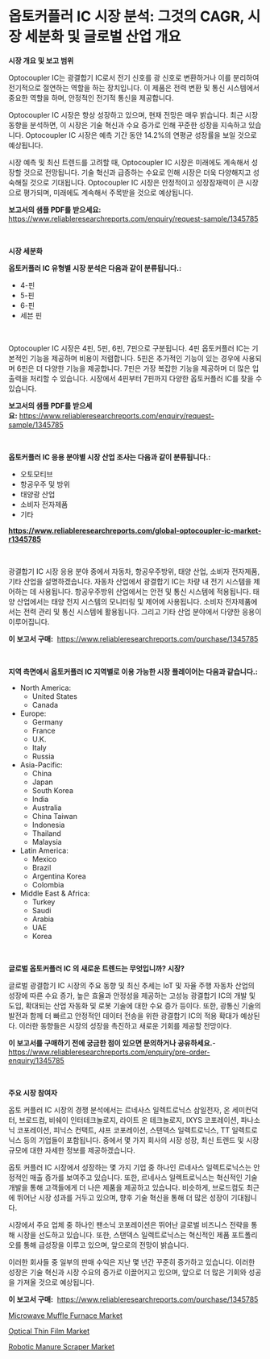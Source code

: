 <p><h1>옵토커플러 IC 시장 분석: 그것의 CAGR, 시장 세분화 및 글로벌 산업 개요</h1></p><p><strong>시장 개요 및 보고 범위</strong></p>
<p><p>Optocoupler IC는 광결합기 IC로서 전기 신호를 광 신호로 변환하거나 이를 분리하여 전기적으로 절연하는 역할을 하는 장치입니다. 이 제품은 전력 변환 및 통신 시스템에서 중요한 역할을 하며, 안정적인 전기적 통신을 제공합니다.</p><p>Optocoupler IC 시장은 항상 성장하고 있으며, 현재 전망은 매우 밝습니다. 최근 시장 동향을 분석하면, 이 시장은 기술 혁신과 수요 증가로 인해 꾸준한 성장을 지속하고 있습니다. Optocoupler IC 시장은 예측 기간 동안 14.2%의 연평균 성장률을 보일 것으로 예상됩니다.</p><p>시장 예측 및 최신 트렌드를 고려할 때, Optocoupler IC 시장은 미래에도 계속해서 성장할 것으로 전망됩니다. 기술 혁신과 급증하는 수요로 인해 시장은 더욱 다양해지고 성숙해질 것으로 기대됩니다. Optocoupler IC 시장은 안정적이고 성장잠재력이 큰 시장으로 평가되며, 미래에도 계속해서 주목받을 것으로 예상됩니다.</p></p>
<p><strong>보고서의 샘플 PDF를 받으세요:</strong> <a href="https://www.reliableresearchreports.com/enquiry/request-sample/1345785">https://www.reliableresearchreports.com/enquiry/request-sample/1345785</a></p>
<p>&nbsp;</p>
<p><strong>시장 세분화</strong></p>
<p><strong>옵토커플러 IC 유형별 시장 분석은 다음과 같이 분류됩니다.:</strong></p>
<p><ul><li>4-핀</li><li>5-핀</li><li>6-핀</li><li>세븐 핀</li></ul></p>
<p>&nbsp;</p>
<p><p>Optocoupler IC 시장은 4핀, 5핀, 6핀, 7핀으로 구분됩니다. 4핀 옵토커플러 IC는 기본적인 기능을 제공하며 비용이 저렴합니다. 5핀은 추가적인 기능이 있는 경우에 사용되며 6핀은 더 다양한 기능을 제공합니다. 7핀은 가장 복잡한 기능을 제공하며 더 많은 입출력을 처리할 수 있습니다. 시장에서 4핀부터 7핀까지 다양한 옵토커플러 IC를 찾을 수 있습니다.</p></p>
<p><strong>보고서의 샘플 PDF를 받으세요:</strong>&nbsp;<a href="https://www.reliableresearchreports.com/enquiry/request-sample/1345785">https://www.reliableresearchreports.com/enquiry/request-sample/1345785</a></p>
<p>&nbsp;</p>
<p><strong> 옵토커플러 IC 응용 분야별 시장 산업 조사는 다음과 같이 분류됩니다.:</strong></p>
<p><ul><li>오토모티브</li><li>항공우주 및 방위</li><li>태양광 산업</li><li>소비자 전자제품</li><li>기타</li></ul></p>
<p><strong><a href="https://www.reliableresearchreports.com/global-optocoupler-ic-market-r1345785">https://www.reliableresearchreports.com/global-optocoupler-ic-market-r1345785</a></strong></p>
<p>&nbsp;</p>
<p><p>광결합기 IC 시장 응용 분야 중에서 자동차, 항공우주방위, 태양 산업, 소비자 전자제품, 기타 산업을 설명하겠습니다. 자동차 산업에서 광결합기 IC는 차량 내 전기 시스템을 제어하는 데 사용됩니다. 항공우주방위 산업에서는 안전 및 통신 시스템에 적용됩니다. 태양 산업에서는 태양 전지 시스템의 모니터링 및 제어에 사용됩니다. 소비자 전자제품에서는 전력 관리 및 통신 시스템에 활용됩니다. 그리고 기타 산업 분야에서 다양한 응용이 이루어집니다.</p></p>
<p><strong>이 보고서 구매:</strong>&nbsp; <a href="https://www.reliableresearchreports.com/purchase/1345785">https://www.reliableresearchreports.com/purchase/1345785</a></p>
<p>&nbsp;</p>
<p><strong>지역 측면에서 옵토커플러 IC 지역별로 이용 가능한 시장 플레이어는 다음과 같습니다.:</strong></p>
<p><ul>
    <li>
        North America:
        <ul>
            <li>United States</li>
            <li>Canada</li>
        </ul>
    </li>
    <li>
        Europe:
        <ul>
            <li>Germany</li>
            <li>France</li>
            <li>U.K.</li>
            <li>Italy</li>
            <li>Russia</li>
        </ul>
    </li>
    <li>
        Asia-Pacific:
        <ul>
            <li>China</li>
            <li>Japan</li>
            <li>South Korea</li>
            <li>India</li>
            <li>Australia</li>
            <li>China Taiwan</li>
            <li>Indonesia</li>
            <li>Thailand</li>
            <li>Malaysia</li>
        </ul>
    </li>
    <li>
        Latin America:
        <ul>
            <li>Mexico</li>
            <li>Brazil</li>
            <li>Argentina Korea</li>
            <li>Colombia</li>
        </ul>
    </li>
    <li>
        Middle East & Africa:
        <ul>
            <li>Turkey</li>
            <li>Saudi</li>
            <li>Arabia</li>
            <li>UAE</li>
            <li>Korea</li>
        </ul>
    </li>
    </ul></p>
<p>&nbsp;</p>
<p><strong>글로벌 옵토커플러 IC 의 새로운 트렌드는 무엇입니까? 시장?</strong></p>
<p><p>글로벌 광결합기 IC 시장의 주요 동향 및 최신 추세는 IoT 및 자율 주행 자동차 산업의 성장에 따른 수요 증가, 높은 효율과 안정성을 제공하는 고성능 광결합기 IC의 개발 및 도입, 확대되는 산업 자동화 및 로봇 기술에 대한 수요 증가 등이다. 또한, 광통신 기술의 발전과 함께 더 빠르고 안정적인 데이터 전송을 위한 광결합기 IC의 적용 확대가 예상된다. 이러한 동향들은 시장의 성장을 촉진하고 새로운 기회를 제공할 전망이다.</p></p>
<p><strong>이 보고서를 구매하기 전에 궁금한 점이 있으면 문의하거나 공유하세요.</strong>- <a href="https://www.reliableresearchreports.com/enquiry/pre-order-enquiry/1345785">https://www.reliableresearchreports.com/enquiry/pre-order-enquiry/1345785</a></p>
<p>&nbsp;</p>
<p><strong>주요 시장 참여자</strong></p>
<p><p>옵토 커플러 IC 시장의 경쟁 분석에서는 르네사스 일렉트로닉스 삼일전자, 온 세미컨덕터, 브로드컴, 비쉐이 인터테크놀로지, 라이트 온 테크놀로지, IXYS 코포레이션, 파나소닉 코포레이션, 피닉스 컨택트, 샤프 코포레이션, 스탠덱스 일렉트로닉스, TT 일렉트로닉스 등의 기업들이 포함됩니다. 중에서 몇 가지 회사의 시장 성장, 최신 트렌드 및 시장 규모에 대한 자세한 정보를 제공하겠습니다.</p><p>옵토 커플러 IC 시장에서 성장하는 몇 가지 기업 중 하나인 르네사스 일렉트로닉스는 안정적인 매출 증가를 보여주고 있습니다. 또한, 르네사스 일렉트로닉스는 혁신적인 기술 개발을 통해 고객들에게 더 나은 제품을 제공하고 있습니다. 비슷하게, 브로드컴도 최근에 뛰어난 시장 성과를 거두고 있으며, 향후 기술 혁신을 통해 더 많은 성장이 기대됩니다.</p><p>시장에서 주요 업체 중 하나인 팬소닉 코포레이션은 뛰어난 글로벌 비즈니스 전략을 통해 시장을 선도하고 있습니다. 또한, 스탠덱스 일렉트로닉스는 혁신적인 제품 포트폴리오를 통해 급성장을 이루고 있으며, 앞으로의 전망이 밝습니다.</p><p>이러한 회사들 중 일부의 판매 수익은 지난 몇 년간 꾸준히 증가하고 있습니다. 이러한 성장은 기술 혁신과 시장 수요의 증가로 이끌어지고 있으며, 앞으로 더 많은 기회와 성공을 가져올 것으로 예상됩니다.</p></p>
<p><strong>이 보고서 구매:</strong>&nbsp;&nbsp;<a href="https://www.reliableresearchreports.com/purchase/1345785">https://www.reliableresearchreports.com/purchase/1345785</a></p>
<p><p><a href="https://github.com/kufem1/Market-Research-Report-List-2/blob/main/microwave-muffle-furnace-market.md">Microwave Muffle Furnace Market</a></p><p><a href="https://gentle-editor-9db.notion.site/Optical-Thin-Film-Market-Size-and-Examines-its-Market-Scope-with-a-Primary-Focus-on-Growth-Opportu-e5267c7b33c245afbf4033fdfc672a98">Optical Thin Film Market</a></p><p><a href="https://github.com/singletonthaxterkelliehr2df/Market-Research-Report-List-2/blob/main/robotic-manure-scraper-market.md">Robotic Manure Scraper Market</a></p></p>